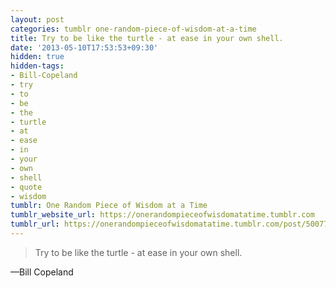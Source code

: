 ```yaml
---
layout: post
categories: tumblr one-random-piece-of-wisdom-at-a-time
title: Try to be like the turtle - at ease in your own shell.
date: '2013-05-10T17:53:53+09:30'
hidden: true
hidden-tags:
- Bill-Copeland
- try
- to
- be
- the
- turtle
- at
- ease
- in
- your
- own
- shell
- quote
- wisdom
tumblr: One Random Piece of Wisdom at a Time
tumblr_website_url: https://onerandompieceofwisdomatatime.tumblr.com
tumblr_url: https://onerandompieceofwisdomatatime.tumblr.com/post/50077774439/try-to-be-like-the-turtle-at-ease-in-your-own
---
```

> Try to be like the turtle - at ease in your own shell.

—Bill Copeland
